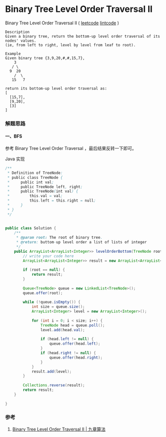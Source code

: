 # Binary Tree Level Order Traversal II

 Binary Tree Level Order Traversal II ( [leetcode]() [lintcode](http://www.lintcode.com/en/problem/binary-tree-level-order-traversal-ii/) )

```
Description
Given a binary tree, return the bottom-up level order traversal of its nodes' values. 
(ie, from left to right, level by level from leaf to root).

Example
Given binary tree {3,9,20,#,#,15,7},
    3
   / \
  9  20
    /  \
   15   7

return its bottom-up level order traversal as:
[
  [15,7],
  [9,20],
  [3]
]
```



### 解题思路

#### 一、BFS

参考 Binary Tree Level Order Traversal ，最后结果反转一下即可。

Java 实现

```java
/**
 * Definition of TreeNode:
 * public class TreeNode {
 *     public int val;
 *     public TreeNode left, right;
 *     public TreeNode(int val) {
 *         this.val = val;
 *         this.left = this.right = null;
 *     }
 * }
 */
 
 
public class Solution {
    /**
     * @param root: The root of binary tree.
     * @return: buttom-up level order a list of lists of integer
     */
    public ArrayList<ArrayList<Integer>> levelOrderBottom(TreeNode root) {
        // write your code here
        ArrayList<ArrayList<Integer>> result = new ArrayList<ArrayList<Integer>>();
        
        if (root == null) {
            return result;
        }
        
        Queue<TreeNode> queue = new LinkedList<TreeNode>();
        queue.offer(root);
        
        while (!queue.isEmpty()) {
            int size = queue.size();
            ArrayList<Integer> level = new ArrayList<Integer>();
            
            for (int i = 0; i < size; i++) {
                TreeNode head = queue.poll();
                level.add(head.val);
                
                if (head.left != null) {
                    queue.offer(head.left);
                }
                if (head.right != null) {
                    queue.offer(head.right);
                }
            }
            result.add(level);
        }
        
        Collections.reverse(result);
        return result;
    }
    
}
```



### 参考

1. [Binary Tree Level Order Traversal II  | 九章算法](http://www.jiuzhang.com/solutions/binary-tree-level-order-traversal-ii/)